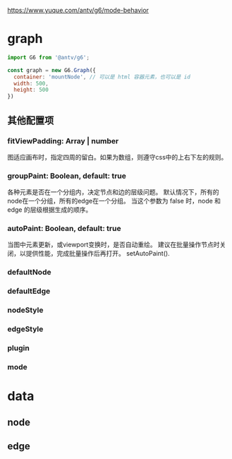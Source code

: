 https://www.yuque.com/antv/g6/mode-behavior


# graph
```js
import G6 from '@antv/g6';

const graph = new G6.Graph({
  container: 'mountNode', // 可以是 html 容器元素，也可以是 id
  width: 500,
  height: 500
})

```
## 其他配置项
### fitViewPadding: Array | number
图适应画布时，指定四周的留白。如果为数组，则遵守css中的上右下左的规则。
### groupPaint: Boolean, default: true
各种元素是否在一个分组内，决定节点和边的层级问题。
默认情况下，所有的node在一个分组，所有的edge在一个分组。
当这个参数为 false 时，node 和 edge 的层级根据生成的顺序。
### autoPaint: Boolean, default: true
当图中元素更新，或viewport变换时，是否自动重绘。
建议在批量操作节点时关闭，以提供性能，完成批量操作后再打开。 setAutoPaint().
### defaultNode
### defaultEdge
### nodeStyle
### edgeStyle

### plugin
### mode





# data

## node

## edge

# 

